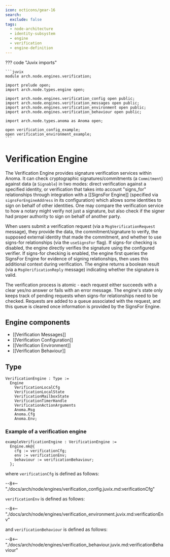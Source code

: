 ```yaml
---
icon: octicons/gear-16
search:
  exclude: false
tags:
  - node-architecture
  - identity-subsystem
  - engine
  - verification
  - engine-definition
---
```


??? code "Juvix imports"

    ```juvix
    module arch.node.engines.verification;

    import prelude open;
    import arch.node.types.engine open;

    import arch.node.engines.verification_config open public;
    import arch.node.engines.verification_messages open public;
    import arch.node.engines.verification_environment open public;
    import arch.node.engines.verification_behaviour open public;

    import arch.node.types.anoma as Anoma open;

    open verification_config_example;
    open verification_environment_example;
    ```

# Verification Engine

The Verification Engine provides signature verification services within Anoma. It can check
cryptographic signatures/commitments (a `Commitment`) against data (a `Signable`) in two modes: direct
verification against a specified identity, or verification that takes into account "signs_for"
relationships through integration with a [[SignsFor Engine]] (specified via
`signsForEngineAddress` in its configuration) which allows some identities to sign on
behalf of other identities. One may compare the verification service to how a notary might verify not
just a signature, but also check if the signer had proper authority to sign on behalf of another party.

When users submit a verification request (via a `MsgVerificationRequest` message), they provide the
data, the commitment/signature to verify, the supposed external identity that made the commitment,
and whether to use signs-for relationships (via the `useSignsFor` flag). If signs-for checking is
disabled, the engine directly verifies the signature using the configured verifier. If signs-for
checking is enabled, the engine first queries the SignsFor Engine for evidence of signing
relationships, then uses this additional context during verification. The engine returns a boolean
result (via a `MsgVerificationReply` message) indicating whether the signature is valid.

The verification process is atomic - each request either succeeds with a clear yes/no answer or fails
with an error message. The engine's state only keeps track of pending requests when signs-for relationships need to be checked.
Requests are added to a queue associated with the request, and this queue is cleared once information
is provided by the SignsFor Engine.

## Engine components

- [[Verification Messages]]
- [[Verification Configuration]]
- [[Verification Environment]]
- [[Verification Behaviour]]

## Type

<!-- --8<-- [start:VerificationEngine] -->
```juvix
VerificationEngine : Type :=
  Engine
    VerificationLocalCfg
    VerificationLocalState
    VerificationMailboxState
    VerificationTimerHandle
    VerificationActionArguments
    Anoma.Msg
    Anoma.Cfg
    Anoma.Env;
```
<!-- --8<-- [end:VerificationEngine] -->

### Example of a verification engine

<!-- --8<-- [start:exampleVerificationEngine] -->
```juvix
exampleVerificationEngine : VerificationEngine :=
  Engine.mk@{
    cfg := verificationCfg;
    env := verificationEnv;
    behaviour := verificationBehaviour;
  };
```
<!-- --8<-- [end:exampleVerificationEngine] -->

where `verificationCfg` is defined as follows:

--8<-- "./docs/arch/node/engines/verification_config.juvix.md:verificationCfg"

`verificationEnv` is defined as follows:

--8<-- "./docs/arch/node/engines/verification_environment.juvix.md:verificationEnv"

and `verificationBehaviour` is defined as follows:

--8<-- "./docs/arch/node/engines/verification_behaviour.juvix.md:verificationBehaviour"
